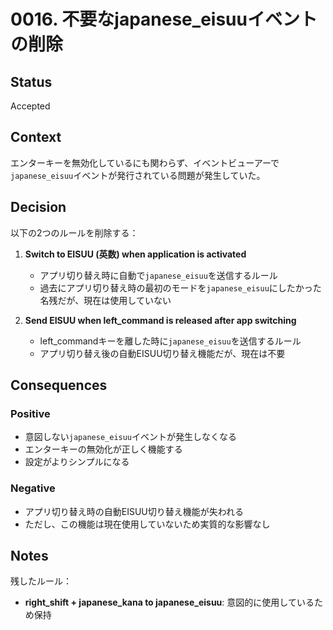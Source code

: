 # 0016. 不要なjapanese_eisuuイベントの削除

## Status

Accepted

## Context

エンターキーを無効化しているにも関わらず、イベントビューアーで`japanese_eisuu`イベントが発行されている問題が発生していた。

## Decision

以下の2つのルールを削除する：

1. **Switch to EISUU (英数) when application is activated**
   - アプリ切り替え時に自動で`japanese_eisuu`を送信するルール
   - 過去にアプリ切り替え時の最初のモードを`japanese_eisuu`にしたかった名残だが、現在は使用していない

2. **Send EISUU when left_command is released after app switching**
   - left_commandキーを離した時に`japanese_eisuu`を送信するルール
   - アプリ切り替え後の自動EISUU切り替え機能だが、現在は不要

## Consequences

### Positive
- 意図しない`japanese_eisuu`イベントが発生しなくなる
- エンターキーの無効化が正しく機能する
- 設定がよりシンプルになる

### Negative
- アプリ切り替え時の自動EISUU切り替え機能が失われる
- ただし、この機能は現在使用していないため実質的な影響なし

## Notes

残したルール：
- **right_shift + japanese_kana to japanese_eisuu**: 意図的に使用しているため保持 